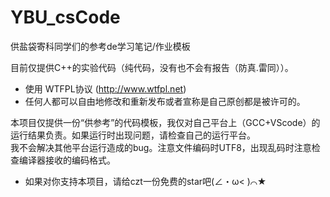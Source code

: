 # YBU_csCode
供盐袋寄科同学们的参考de学习笔记/作业模板  

目前仅提供C++的实验代码（纯代码，没有也不会有报告（防真.雷同））。  

* 使用 WTFPL协议 (http://www.wtfpl.net)
* 任何人都可以自由地修改和重新发布或者宣称是自己原创都是被许可的。
  
本项目仅提供一份“供参考”的代码模板，我仅对自己平台上（GCC+VScode）的运行结果负责。如果运行时出现问题，请检查自己的运行平台。  
我不会解决其他平台运行造成的bug。注意文件编码时UTF8，出现乱码时注意检查编译器接收的编码格式。  

* 如果对你支持本项目，请给czt一份免费的star吧(∠・ω< )⌒★

